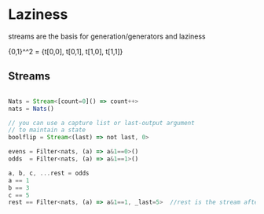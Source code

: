 
# Laziness

streams are the basis for generation/generators and laziness

{0,1}^^2 = {t[0,0], t[0,1], t[1,0], t[1,1]} 

## Streams

```TypeScript

Nats = Stream<[count=0]() => count++>
nats = Nats()

// you can use a capture list or last-output argument
// to maintain a state
boolflip = Stream<(last) => not last, 0>

evens = Filter<nats, (a) => a&1==0>()
odds  = Filter<nats, (a) => a&1==1>()

a, b, c, ...rest = odds
a == 1
b == 3
c == 5
rest == Filter<nats, (a) => a&1==1, _last=5>  //rest is the stream after the state change

```
